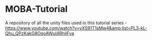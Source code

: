 # MOBA-Tutorial
A repository of all the unity files used in this tutorial series - https://www.youtube.com/watch?v=yXS91T1sMw4&amp;list=PL3-kL-Qhu_QPzKakG8OqoAWul4RhilFya
